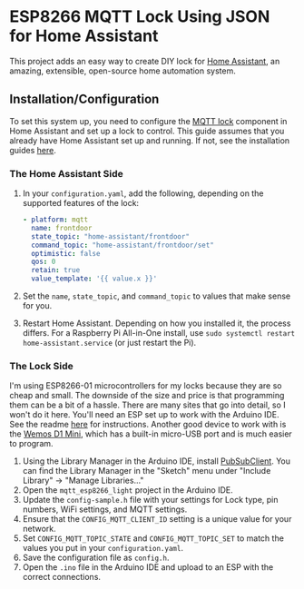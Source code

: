 # ESP8266 MQTT Lock Using JSON for Home Assistant

This project adds an easy way to create DIY lock for [Home Assistant](https://home-assistant.io/), an amazing, extensible, open-source home automation system.

## Installation/Configuration

To set this system up, you need to configure the [MQTT lock](https://www.home-assistant.io/components/lock.mqtt/) component in Home Assistant and set up a lock to control. This guide assumes that you already have Home Assistant set up and running. If not, see the installation guides [here](https://home-assistant.io/getting-started/).

### The Home Assistant Side
1. In your `configuration.yaml`, add the following, depending on the supported features of the lock:

    ```yaml
    - platform: mqtt
      name: frontdoor
      state_topic: "home-assistant/frontdoor"
      command_topic: "home-assistant/frontdoor/set"
      optimistic: false
      qos: 0
      retain: true
      value_template: '{{ value.x }}'
    ```
2. Set the `name`, `state_topic`, and `command_topic` to values that make sense for you.
3. Restart Home Assistant. Depending on how you installed it, the process differs. For a Raspberry Pi All-in-One install, use `sudo systemctl restart home-assistant.service` (or just restart the Pi).

### The Lock Side
I'm using ESP8266-01 microcontrollers for my locks because they are so cheap and small. The downside of the size and price is that programming them can be a bit of a hassle. There are many sites that go into detail, so I won't do it here. You'll need an ESP set up to work with the Arduino IDE. See the readme [here](https://github.com/esp8266/Arduino) for instructions. Another good device to work with is the [Wemos D1 Mini](https://wiki.wemos.cc/products:d1:d1_mini), which has a built-in micro-USB port and is much easier to program.

1. Using the Library Manager in the Arduino IDE, install [PubSubClient](http://pubsubclient.knolleary.net/). You can find the Library Manager in the "Sketch" menu under "Include Library" -> "Manage Libraries..."
2. Open the `mqtt_esp8266_light` project in the Arduino IDE.
3. Update the `config-sample.h` file with your settings for Lock type, pin numbers, WiFi settings, and MQTT settings.
  1. Ensure that the `CONFIG_MQTT_CLIENT_ID` setting is a unique value for your network.
  2. Set `CONFIG_MQTT_TOPIC_STATE` and `CONFIG_MQTT_TOPIC_SET` to match the values you put in your `configuration.yaml`.
4. Save the configuration file as `config.h`.
5. Open the `.ino` file in the Arduino IDE and upload to an ESP with the correct connections.
